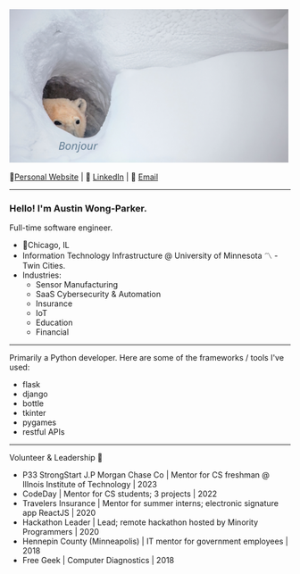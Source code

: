 <img src="/bonjour_bear_resized.jpg" width="500px" height="275px">

 🎷[Personal Website](http://www.AustinWongParker.com) | 📱 [LinkedIn](https://www.linkedin.com/in/a-w-p/) | 📧 [Email](mailto:wongparker97@gmail.com)

---

### Hello! I'm Austin Wong-Parker.
Full-time software engineer.<br/>

- 📍Chicago, IL <br/>
- Information Technology Infrastructure @ University of Minnesota 〽️ - Twin Cities. <br/>
- Industries: <br/>
  - Sensor Manufacturing <br/>
  - SaaS Cybersecurity & Automation <br/>
  - Insurance <br/>
  - IoT <br/>
  - Education <br/>
  - Financial 


---

Primarily a Python developer. Here are some of the frameworks / tools I've used:
- flask
- django 
- bottle
- tkinter
- pygames
- restful APIs


---

Volunteer & Leadership 💼
- P33 StrongStart J.P Morgan Chase Co | Mentor for CS freshman @ Illnois Institute of Technology | 2023
- CodeDay | Mentor for CS students; 3 projects | 2022
- Travelers Insurance | Mentor for summer interns; electronic signature app ReactJS | 2020
- Hackathon Leader | Lead; remote hackathon hosted by Minority Programmers | 2020
- Hennepin County (Minneapolis) | IT mentor for government employees | 2018
- Free Geek | Computer Diagnostics | 2018
